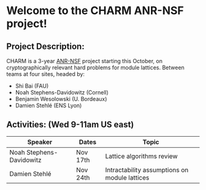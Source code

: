 # Welcome to the CHARM ANR-NSF project!


## Project Description:

CHARM is a 3-year [ANR-NSF](https://www.nsf.gov/pubs/2021/nsf21020/nsf21020.jsp) project starting this October, on cryptographically relevant hard problems for module lattices. Between teams at four sites, headed by:

 - Shi Bai (FAU)
 - Noah Stephens-Davidowitz (Cornell)
 - Benjamin Wesolowski (U. Bordeaux)
 - Damien Stehlé (ENS Lyon)



## Activities: (Wed 9-11am US east)

| Speaker  | Dates | Topic |
| ------------- | ------------- |------------- |
| Noah Stephens-Davidowitz  | Nov 17th  | Lattice algorithms review  |
| Damien Stehlé  | Nov 24th  | Intractability assumptions on module lattices  |
